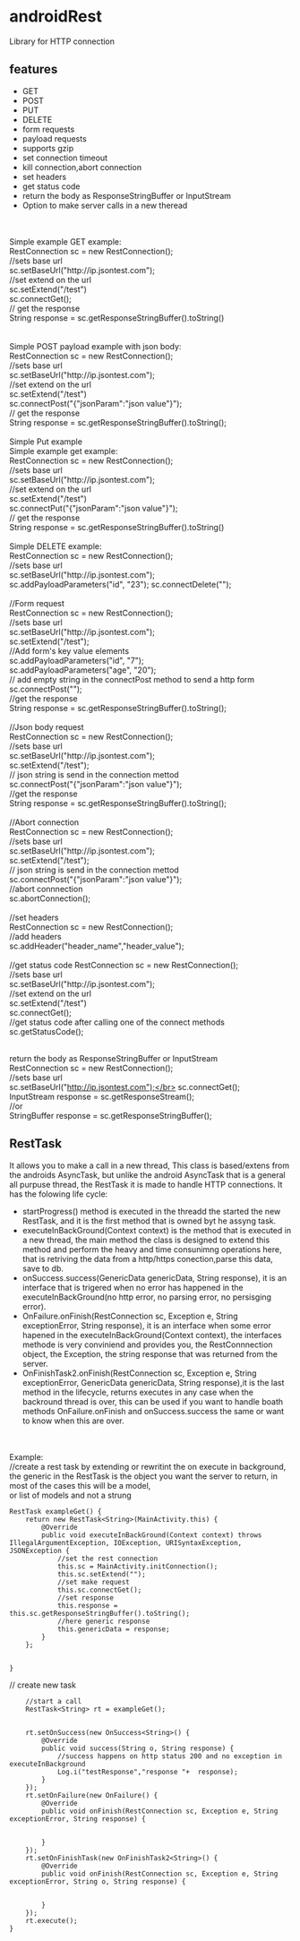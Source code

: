 # androidRest
Library for HTTP connection
<h2>features</h2>
<ul>
<li>GET</li> 
<li>POST</li> 
<li>PUT</li> 
<li>DELETE</li> 
<li>form requests</li> 
<li>payload requests</li> 
<li>supports gzip</li> 
<li>set connection timeout</li>
<li>kill connection,abort connection</li>
<li>set headers</li>
<li>get status code</li>
<li>return the body as ResponseStringBuffer or InputStream</li>
<li>Option to make server calls in a new theread</li>
<!---
It contains a RestTask class that is a task that extends from AsyncTask and is used to support the calls in a new thread.
The RestTask has interfaces for a onSuccess, onFailure and onFinish interfaces that are triggered depending on the output of the HTTP call.
-->
</ul>
</br></br>
Simple example GET example:</br>
RestConnection sc = new RestConnection();</br>
//sets base url</br>
sc.setBaseUrl("http://ip.jsontest.com");</br>
//set extend on the url</br>
sc.setExtend("/test")</br>
sc.connectGet();</br>
// get the response</br>
String response = sc.getResponseStringBuffer().toString()</br>
</br></br>
Simple POST payload example with json body: </br>
RestConnection sc = new RestConnection();</br>
//sets base url</br>
sc.setBaseUrl("http://ip.jsontest.com");</br>
//set extend on the url</br>
sc.setExtend("/test")</br>
sc.connectPost("{"jsonParam":"json value"}");</br>
// get the response</br>
String response  = sc.getResponseStringBuffer().toString();
<!--InputStream response = sc.getResponseStream()</br>-->
</br></br>
Simple Put example</br>
Simple example get example:</br>
RestConnection sc = new RestConnection();</br>
//sets base url</br>
sc.setBaseUrl("http://ip.jsontest.com");</br>
//set extend on the url</br>
sc.setExtend("/test")</br>
sc.connectPut("{"jsonParam":"json value"}");</br>
// get the response</br>
String response = sc.getResponseStringBuffer().toString()</br></br>
Simple DELETE example: </br>
RestConnection sc = new RestConnection();</br>
//sets base url</br>
sc.setBaseUrl("http://ip.jsontest.com");</br>
sc.addPayloadParameters("id", "23");
sc.connectDelete("");
<br></br>
//Form request</br>
RestConnection sc = new RestConnection();</br>
//sets base url</br>
sc.setBaseUrl("http://ip.jsontest.com");</br>
sc.setExtend("/test");</br>
//Add form's key value elements</br>
sc.addPayloadParameters("id", "7");</br>
sc.addPayloadParameters("age", "20");</br>
// add empty string in the connectPost method to send a http form</br>
sc.connectPost("");</br>
//get the response</br>
String response  = sc.getResponseStringBuffer().toString();
</br></br>
//Json body request</br>
RestConnection sc = new RestConnection();</br>
//sets base url</br>
sc.setBaseUrl("http://ip.jsontest.com");</br>
sc.setExtend("/test");</br>
// json string is send in the connection mettod</br>
sc.connectPost("{"jsonParam":"json value"}");</br>
//get the response</br>
String response  = sc.getResponseStringBuffer().toString();
</br></br>
//Abort connection</br>
RestConnection sc = new RestConnection();</br>
//sets base url</br>
sc.setBaseUrl("http://ip.jsontest.com");</br>
sc.setExtend("/test");</br>
// json string is send in the connection mettod</br>
sc.connectPost("{"jsonParam":"json value"}");</br>
//abort connnection</br>
sc.abortConnection();
<br></br>
//set headers
</br>
RestConnection sc = new RestConnection();</br>
//add headers</br>
sc.addHeader("header_name","header_value");
<br></br>
//get status code
RestConnection sc = new RestConnection();</br>
//sets base url</br>
sc.setBaseUrl("http://ip.jsontest.com");</br>
//set extend on the url</br>
sc.setExtend("/test")</br>
sc.connectGet();</br>
//get status code after calling one of the connect methods</br>
sc.getStatusCode();</br></br>

return the body as ResponseStringBuffer or InputStream</br>
RestConnection sc = new RestConnection();</br>
//sets base url</br>
sc.setBaseUrl("http://ip.jsontest.com");</br>
sc.connectGet();</br>
InputStream response  = sc.getResponseStream();</br>
//or</br>
StringBuffer response  = sc.getResponseStringBuffer();</br>

<h2>RestTask</h2>
It allows you to make a call in a new thread, This class is based/extens from the androids AsyncTask, but unlike the android  AsyncTask that is a general all purpuse thread, the RestTask it is made to handle HTTP connections. It has the folowing life cycle:
<ul>

<li>startProgress() method is executed in the threadd the started the new RestTask, and it is the first method that is owned byt he assyng task.</li>
<li>executeInBackGround(Context context) is the method that is executed in a new thread, the main method the class is designed to extend this method and perform the heavy and time consunimng operations here, that is retriving the data from a http/https conection,parse this data, save to db.</li>
<li>onSuccess.success(GenericData genericData, String response), it is an interface that is trigered when no error has happened in the executeInBackGround(no http error, no parsing error, no persisging error).</li>
<li>OnFailure.onFinish(RestConnection sc, Exception e, String exceptionError, String response), it is an interface when some error hapened in the executeInBackGround(Context context), the interfaces methode is very conviniend and provides you, the RestConnnection object, the Exception, the string response that was returned from the server.</li>
<li>OnFinishTask2.onFinish(RestConnection sc, Exception e, String exceptionError,
						 GenericData genericData, String response),it is the last method in the lifecycle, returns executes in any case when the backround thread is over, this can be used if you want to handle boath methods OnFailure.onFinish and  onSuccess.success the same or want to know when this are over.</li>
</ul>
<br/> <br/>
Example:<br/>
//create a rest task by extending or rewritint the on execute in background, </br>the generic in the RestTask<String> is the object you want the server to return, in most of the cases this will be a model, </br>or list of models and not a strung </br>
 
    RestTask exampleGet() { 
        return new RestTask<String>(MainActivity.this) {
            @Override 
            public void executeInBackGround(Context context) throws IllegalArgumentException, IOException, URISyntaxException, JSONException {
                //set the rest connection 
                this.sc = MainActivity.initConnection();
                this.sc.setExtend("");
                //set make request 
                this.sc.connectGet();
                //set response 
                this.response = this.sc.getResponseStringBuffer().toString();
                //here generic response 
                this.genericData = response;
            } 
        }; 
 
 
    } 
// create new task</br>

        //start a call 
        RestTask<String> rt = exampleGet();
 
 
        rt.setOnSuccess(new OnSuccess<String>() {
            @Override 
            public void success(String o, String response) {
                //success happens on http status 200 and no exception in executeInBackground 
                Log.i("testResponse","response "+  response);
            } 
        }); 
        rt.setOnFailure(new OnFailure() {
            @Override 
            public void onFinish(RestConnection sc, Exception e, String exceptionError, String response) {
 
 
            } 
        }); 
        rt.setOnFinishTask(new OnFinishTask2<String>() {
            @Override 
            public void onFinish(RestConnection sc, Exception e, String exceptionError, String o, String response) {
 
 
            } 
        }); 
        rt.execute();
    } 


